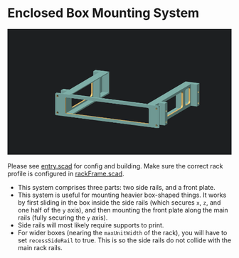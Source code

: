 

# Enclosed Box Mounting System

![demo](./animate.gif)

Please see [entry.scad](./entry.scad) for config and building. Make sure the correct rack profile is configured in [rackFrame.scad](../../config/rackFrame.scad).

- This system comprises three parts: two side rails, and a front plate.
- This system is useful for mounting heavier box-shaped things. It works by first sliding in the box inside the side rails (which secures `x`, `z`, and one half of the `y` axis), and then mounting the front plate along the main rails (fully securing the `y` axis).
- Side rails will most likely require supports to print.
- For wider boxes (nearing the `maxUnitWidth` of the rack), you will have to set `recessSideRail` to true. This is so the side rails do not collide with the main rack rails. 
